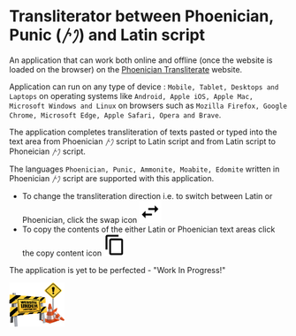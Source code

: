 # Transliterator between Phoenician, Punic (𐤐𐤕) and Latin script
An application that can work both online and offline (once the website is loaded on the browser) on the [Phoenician Transliterate](https://vyshantha.github.io/phoeniciantransliterate/) website. 

Application can run on any type of device : ```Mobile, Tablet, Desktops and Laptops``` on operating systems like ```Android, Apple iOS, Apple Mac, Microsoft Windows and Linux``` on browsers such as ```Mozilla Firefox, Google Chrome, Microsoft Edge, Apple Safari, Opera and Brave```.

The application completes transliteration of texts pasted or typed into the text area from Phoenician 𐤐𐤕 script to Latin script and from Latin script to Phoneician 𐤐𐤕 script.

The languages ```Phoenician, Punic, Ammonite, Moabite, Edomite``` written in Phoenician 𐤐𐤕 script are supported with this application.

- To change the transliteration direction i.e. to switch between Latin or Phoenician, click the swap icon  <img src="./swap-horiz-64.png" width="40px" height="40px" />  
- To copy the contents of the either Latin or Phoenician text areas click the copy content icon  <img src="./content-copy-64.png" width="40px" height="40px" /> 


The application is yet to be perfected - "Work In Progress!" 

  <img src="https://github.com/Vyshantha/multiscripteditor/blob/main/editorClient/src/assets/images/keyboard_to_construct.png" data-canonical-src="https://github.com/Vyshantha/multiscripteditor/blob/main/editorClient/src/assets/images/keyboard_to_construct.png" width="100" height="80" />
